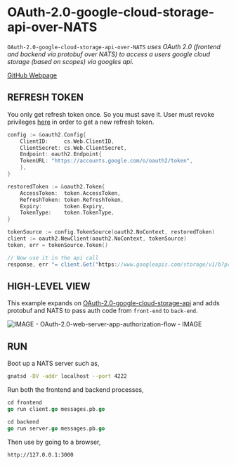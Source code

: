 # OAuth-2.0-google-cloud-storage-api-over-NATS

`OAuth-2.0-google-cloud-storage-api-over-NATS` _uses OAuth 2.0
(frontend and backend via protobuf over NATS) to access a users
google cloud storage (based on scopes) via googles api._

[GitHub Webpage](https://jeffdecola.github.io/my-go-examples/)

## REFRESH TOKEN

You only get refresh token once.  So you must save it.
User must revoke privileges [here](https://myaccount.google.com/permissions)
in order to get a new refresh token.

```go
config := &oauth2.Config{
    ClientID:     cs.Web.ClientID,
    ClientSecret: cs.Web.ClientSecret,
    Endpoint: oauth2.Endpoint{
    TokenURL: "https://accounts.google.com/o/oauth2/token",
    },
}

restoredToken := &oauth2.Token{
    AccessToken:  token.AccessToken,
    RefreshToken: token.RefreshToken,
    Expiry:       token.Expiry,
    TokenType:    token.TokenType,
}

tokenSource := config.TokenSource(oauth2.NoContext, restoredToken)
client := oauth2.NewClient(oauth2.NoContext, tokenSource)
token, err = tokenSource.Token()

// Now use it in the api call
response, err "= client.Get("https://www.googleapis.com/storage/v1/b?project=PROJECT_NAME")
```

## HIGH-LEVEL VIEW

This example expands on [OAuth-2.0-google-cloud-storage-api](https://github.com/JeffDeCola/my-go-examples/tree/master/api/OAuth-2.0-google-cloud-storage-api)
and adds protobuf and NATS to pass auth code from `front-end` to `back-end`.

![IMAGE - OAuth-2.0-web-server-app-authorization-flow - IMAGE](https://github.com/JeffDeCola/my-cheat-sheets/blob/master/docs/pics/OAuth-2.0-web-server-app-authorization-flow.jpg)

## RUN

Boot up a NATS server such as,

```bash
gnatsd -DV -addr localhost --port 4222
```

Run both the frontend and backend processes,

```go
cd frontend
go run client.go messages.pb.go
```

```go
cd backend
go run server.go messages.pb.go
```

Then use by going to a browser,

```bash
http://127.0.0.1:3000
```
